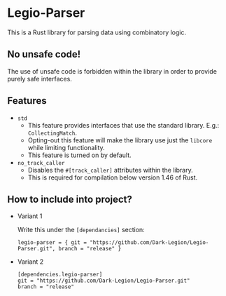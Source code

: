 # Legio-Parser
This is a Rust library for parsing data using combinatory logic.

## No unsafe code!
The use of unsafe code is forbidden within the library in order to provide purely safe interfaces.

## Features
* `std`
    * This feature provides interfaces that use the standard library. E.g.: `CollectingMatch`.
	* Opting-out this feature will make the library use just the `libcore` while limiting functionality.
    * This feature is turned on by default.
* `no_track_caller`
    * Disables the `#[track_caller]` attributes within the library.
    * This is required for compilation below version 1.46 of Rust.

## How to include into project?
* Variant 1
    
    Write this under the `[dependancies]` section:
    ```
    legio-parser = { git = "https://github.com/Dark-Legion/Legio-Parser.git", branch = "release" }
    ```
* Variant 2
    ```
    [dependencies.legio-parser]
    git = "https://github.com/Dark-Legion/Legio-Parser.git"
    branch = "release"
    ```
